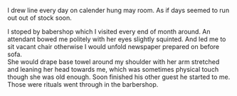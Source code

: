 I drew line every day on calender hung may room. As if days seemed to run out out of stock soon.       
    
I stoped by babershop which I visited every end of month around. An attendant bowed me politely with her eyes slightly squinted. 
And led me to sit vacant chair otherwise I would unfold newspaper prepared on before sofa.   
She would drape base towel around my shoulder with her arm stretched and leaning her head towards me, which was sometimes physical touch though she was old enough.
Soon finished his other guest he started to me. Those were rituals went through in the barbershop.
